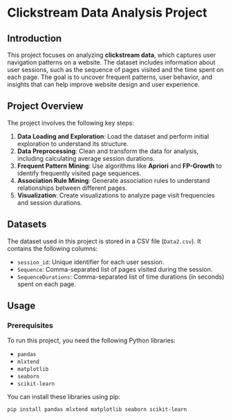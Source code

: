 # Clickstream Data Analysis Project

## Introduction

This project focuses on analyzing **clickstream data**, which captures user navigation patterns on a website. The dataset includes information about user sessions, such as the sequence of pages visited and the time spent on each page. The goal is to uncover frequent patterns, user behavior, and insights that can help improve website design and user experience.

## Project Overview

The project involves the following key steps:
1. **Data Loading and Exploration**: Load the dataset and perform initial exploration to understand its structure.
2. **Data Preprocessing**: Clean and transform the data for analysis, including calculating average session durations.
3. **Frequent Pattern Mining**: Use algorithms like **Apriori** and **FP-Growth** to identify frequently visited page sequences.
4. **Association Rule Mining**: Generate association rules to understand relationships between different pages.
5. **Visualization**: Create visualizations to analyze page visit frequencies and session durations.

## Datasets

The dataset used in this project is stored in a CSV file (`Data2.csv`). It contains the following columns:
- `session_id`: Unique identifier for each user session.
- `Sequence`: Comma-separated list of pages visited during the session.
- `SequenceDurations`: Comma-separated list of time durations (in seconds) spent on each page.

## Usage

### Prerequisites

To run this project, you need the following Python libraries:
- `pandas`
- `mlxtend`
- `matplotlib`
- `seaborn`
- `scikit-learn`

You can install these libraries using pip:
```bash
pip install pandas mlxtend matplotlib seaborn scikit-learn

